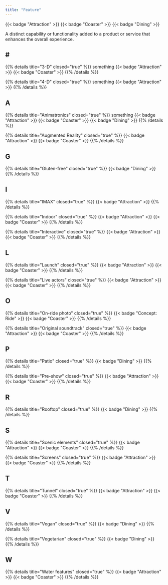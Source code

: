 ```yaml
---
title: "Feature"
---
```


{{< badge "Attraction" >}}
{{< badge "Coaster" >}}
{{< badge "Dining" >}}

A distinct capability or functionality added to a product or service that enhances the overall experience.

## # #

{{% details title="3-D" closed="true" %}}
something
{{< badge "Attraction" >}}
{{< badge "Coaster" >}}
{{% /details %}}

{{% details title="4-D" closed="true" %}}
something
{{< badge "Attraction" >}}
{{% /details %}}

## A

{{% details title="Animatronics" closed="true" %}}
something
{{< badge "Attraction" >}}
{{< badge "Coaster" >}}
{{< badge "Dining" >}}
{{% /details %}}

{{% details title="Augmented Reality" closed="true" %}}
{{< badge "Attraction" >}}
{{< badge "Coaster" >}}
{{% /details %}}

## G

{{% details title="Gluten-free" closed="true" %}}
{{< badge "Dining" >}}
{{% /details %}}

## I

{{% details title="IMAX" closed="true" %}}
{{< badge "Attraction" >}}
{{% /details %}}

{{% details title="Indoor" closed="true" %}}
{{< badge "Attraction" >}}
{{< badge "Coaster" >}}
{{% /details %}}

{{% details title="Interactive" closed="true" %}}
{{< badge "Attraction" >}}
{{< badge "Coaster" >}}
{{% /details %}}

## L

{{% details title="Launch" closed="true" %}}
{{< badge "Attraction" >}}
{{< badge "Coaster" >}}
{{% /details %}}

{{% details title="Live actors" closed="true" %}}
{{< badge "Attraction" >}}
{{< badge "Coaster" >}}
{{% /details %}}

## O

{{% details title="On-ride photo" closed="true" %}}
{{< badge "Concept: Ride" >}}
{{< badge "Coaster" >}}
{{% /details %}}

{{% details title="Original soundtrack" closed="true" %}}
{{< badge "Attraction" >}}
{{< badge "Coaster" >}}
{{% /details %}}

## P

{{% details title="Patio" closed="true" %}}
{{< badge "Dining" >}}
{{% /details %}}

{{% details title="Pre-show" closed="true" %}}
{{< badge "Attraction" >}}
{{< badge "Coaster" >}}
{{% /details %}}

## R

{{% details title="Rooftop" closed="true" %}}
{{< badge "Dining" >}}
{{% /details %}}

## S

{{% details title="Scenic elements" closed="true" %}}
{{< badge "Attraction" >}}
{{< badge "Coaster" >}}
{{% /details %}}

{{% details title="Screens" closed="true" %}}
{{< badge "Attraction" >}}
{{< badge "Coaster" >}}
{{% /details %}}

## T

{{% details title="Tunnel" closed="true" %}}
{{< badge "Attraction" >}}
{{< badge "Coaster" >}}
{{% /details %}}

## V

{{% details title="Vegan" closed="true" %}}
{{< badge "Dining" >}}
{{% /details %}}

{{% details title="Vegetarian" closed="true" %}}
{{< badge "Dining" >}}
{{% /details %}}

## W

{{% details title="Water features" closed="true" %}}
{{< badge "Attraction" >}}
{{< badge "Coaster" >}}
{{% /details %}}
